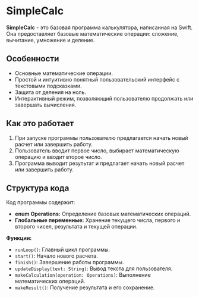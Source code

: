 # SimpleCalc

**SimpleCalc** - это базовая программа калькулятора, написанная на Swift. Она предоставляет базовые математические операции: сложение, вычитание, умножение и деление.

## Особенности

- Основные математические операции.
- Простой и интуитивно понятный пользовательский интерфейс с текстовыми подсказками.
- Защита от деления на ноль.
- Интерактивный режим, позволяющий пользователю продолжать или завершать вычисления.

## Как это работает

1. При запуске программы пользователю предлагается начать новый расчет или завершить работу.
2. Пользователь вводит первое число, выбирает математическую операцию и вводит второе число.
3. Программа выводит результат и предлагает начать новый расчет или завершить работу.

## Структура кода

Код программы содержит:

- **enum Operations:** Определение базовых математических операций.
- **Глобальные переменные:** Хранение текущего числа, первого и второго чисел, результата и текущей операции.

**Функции:**
- `runLoop()`: Главный цикл программы.
- `start()`: Начало нового расчета.
- `finish()`: Завершение работы программы.
- `updateDisplay(text: String)`: Вывод текста для пользователя.
- `makeCalculation(operation: Operations)`: Выполнение математических операций.
- `makeResult()`: Получение результата и его сохранение.
